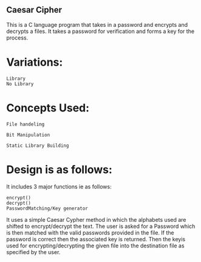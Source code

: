 ## Caesar Cipher
This is a C language program that takes in a password and encrypts and decrypts a files.
It takes a password for verification and forms a key for the process.

# Variations:
    Library
    No Library
    
# Concepts Used:
    File handeling
    
    Bit Manipulation
    
    Static Library Building

# Design is as follows:
It includes 3 major functions ie as follows:

    encrypt()
    decrypt()
    PasswordMatching/Key generator
    
It uses a simple Caesar Cypher method in which the alphabets used are shifted to encrypt/decrypt the text.
The user is asked for a Password which is then matched with the valid passwords provided in the file.
If the password is correct then the associated key is returned.
Then the keyis used for encrypting/decrypting the given file into the destination file as specified by the user.
